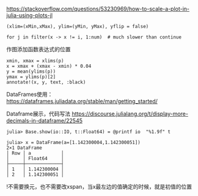 https://stackoverflow.com/questions/53230969/how-to-scale-a-plot-in-julia-using-plots-jl
```
(xlim=(xMin,xMax), ylim=(yMin, yMax), yflip = false)
```
```
for j in filter(x -> x != i, 1:num)  # much slower than continue
```
作图添加函数表达式的位置
```
xmin, xmax = xlims(p)
x = xmax + (xmax - xmin) * 0.04
y = mean(ylims(p))
ymax = ylims(p)[2]
annotate!(x, y, text, :black)
```


DataFrames使用：https://dataframes.juliadata.org/stable/man/getting_started/

Dataframe展示，代码写法
https://discourse.julialang.org/t/display-more-decimals-in-dataframe/22545
```
julia> Base.show(io::IO, t::Float64) = @printf io  "%1.9f" t

julia> x = DataFrame(a=[1.142300004,1.142300051])
2×1 DataFrame
│ Row │ a           │
│     │ Float64     │
├─────┼─────────────┤
│ 1   │ 1.142300004 │
│ 2   │ 1.142300051 │
```

!不需要换元，也不需要改xspan，当x最左边的值确定的时候，就是初值的位置

